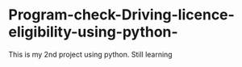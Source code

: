 # Program-check-Driving-licence-eligibility-using-python-
This is my 2nd project using python. Still learning 

